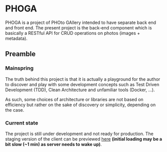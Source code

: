# PHOGA

PHOGA is a project of PHOto GAllery intended to have separate back end and front end. The present project is the back-end component which is basically a RESTful API for CRUD operations on photos (images + metadata).

## Preamble

### Mainspring

The truth behind this project is that it is actually a playground for the author to discover and play with some development concepts such as Test Driven Development (TDD), Clean Architecture and unfamiliar tools (Docker, ...).

As such, some choices of architecture or libraries are not based on efficiency but rather on the sake of discovery or simplicity, depending on the case.

### Current state

The project is still under development and not ready for production. The staging version of the client can be previewed [here](https://staging-dot-phoga-client-dot-phoga-449314.ew.r.appspot.com) **(initial loading may be a bit slow (~1 min) as server needs to wake up)**.
